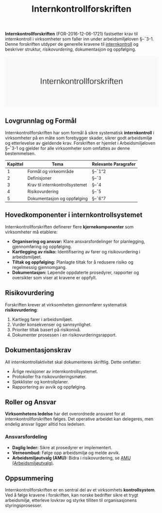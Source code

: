 ﻿---
title: "Internkontrollforskriften"
seoTitle: "Internkontrollforskriften"
description: '**Internkontrollforskriften** (FOR-2016-12-06-1721) fastsetter krav til internkontroll i virksomheter som faller inn under arbeidsmiljøloven §–¯3-1. Denne fo...'
---

**Internkontrollforskriften** (FOR-2016-12-06-1721) fastsetter krav til internkontroll i virksomheter som faller inn under arbeidsmiljøloven §–¯3-1. Denne forskriften utdyper de generelle kravene til [internkontroll](/blogs/regnskap/hva-er-internkontroll "Hva er internkontroll? En Komplett Guide til Internkontroll i Norge") og beskriver struktur, *risikovurdering*, dokumentasjon og oppfølging.

![Internkontrollforskriften](internkontrollforskriften-image.svg)

## Lovgrunnlag og Formål

Internkontrollforskriften har som formål å sikre systematisk **internkontroll** i virksomheter på en måte som forebygger skader, sikrer godt arbeidsmiljø og etterlevelse av gjeldende krav. Forskriften er hjemlet i Arbeidsmiljøloven §–¯3-1 og gjelder for alle virksomheter som omfattes av denne bestemmelsen.

| Kapittel | Tema                              | Relevante Paragrafer |
|----------|-----------------------------------|----------------------|
| 1        | Formål og virkeområde             | §–¯1“2               |
| 2        | Definisjoner                      | §–¯3                 |
| 3        | Krav til internkontrollsystemet   | §–¯4                 |
| 4        | Risikovurdering                   | §–¯5                 |
| 5        | Dokumentasjon og oppfølging       | §–¯6“7               |

## Hovedkomponenter i internkontrollsystemet

Internkontrollforskriften definerer flere **kjernekomponenter** som virksomheter må etablere:

* **Organisering og ansvar:** Klare ansvarsfordelinger for planlegging, gjennomføring og oppfølging.
* **Kartlegging av risiko:** Identifisering av farer og risikovurdering i arbeidsmiljøet.
* **Tiltak og oppfølging:** Planlagte tiltak for å redusere risiko og regelmessig gjennomgang.
* **Dokumentasjon:** Løpende oppdaterte prosedyrer, rapporter og oversikter som viser at kravene er oppfylt.

## Risikovurdering

Forskriften krever at virksomheten gjennomfører systematisk **risikovurdering**:

1. Kartlegg farer i arbeidsmiljøet.
2. Vurder konsekvenser og sannsynlighet.
3. Prioriter tiltak basert på risikonivå.
4. Dokumenter prosessen i en risikovurderingsrapport.

## Dokumentasjonskrav

All internkontrollaktivitet skal dokumenteres skriftlig. Dette omfatter:

* Årlige revisjoner av internkontrollsystemet.
* Protokoller fra risikovurderingsmøter.
* Sjekklister og kontrollplaner.
* Rapportering av avvik og oppfølging.

## Roller og Ansvar

**Virksomhetens ledelse** har det overordnede ansvaret for at internkontrollforskriften følges. Det operative arbeidet kan delegeres, men endelig ansvar ligger alltid hos ledelsen.

### Ansvarsfordeling

* **Daglig leder:** Sikre at prosedyrer er implementert.
* **Verneombud:** Følge opp arbeidsmiljø og melde avvik.
* **Arbeidsmiljøutvalg (AMU):** Bidra i risikovurdering, se [AMU (Arbeidsmiljøutvalg)](/blogs/regnskap/amu "AMU (Arbeidsmiljøutvalg) “ Komplett Guide til Arbeidsmiljøutvalg i Norge").

## Oppsummering

Internkontrollforskriften er en sentral del av et virksomhets **kontrollsystem**. Ved å følge kravene i forskriften, kan norske bedrifter sikre et trygt arbeidsmiljø, etterleve lovkrav og styrke tilliten til organisasjonens styringsprosesser.










